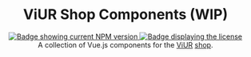 <div align="center">
    <h1>ViUR Shop Components (WIP)</h1>
    <a href="https://www.npmjs.com/package/@viur/shop-components">
        <img alt="Badge showing current NPM version" title="PyPI" src="https://img.shields.io/npm/v/@viur/shop-components">
    </a>
    <a href="LICENSE">
        <img src="https://img.shields.io/github/license/viur-framework/shop-components" alt="Badge displaying the license" title="License badge">
    </a>
    <br>
    A collection of Vue.js components for the <a href="https://www.viur.dev">ViUR</a> <a href="https://github.com/viur-framework/viur-shop">shop</a>.
</div>
